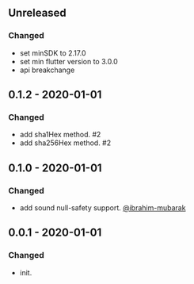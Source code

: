 ## Unreleased
### Changed
- set minSDK to 2.17.0
- set min flutter version to 3.0.0
- api breakchange

## 0.1.2 - 2020-01-01
### Changed
- add sha1Hex method. #2
- add sha256Hex method. #2

## 0.1.0 - 2020-01-01
### Changed
- add sound null-safety support. [@ibrahim-mubarak](https://github.com/ibrahim-mubarak)

## 0.0.1 - 2020-01-01
### Changed
- init.